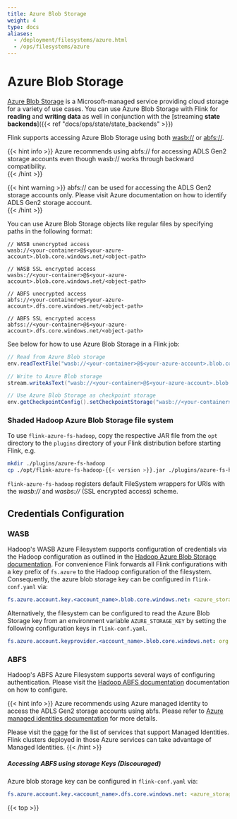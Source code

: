```yaml
---
title: Azure Blob Storage
weight: 4
type: docs
aliases:
  - /deployment/filesystems/azure.html
  - /ops/filesystems/azure
---
```

<!--
Licensed to the Apache Software Foundation (ASF) under one
or more contributor license agreements.  See the NOTICE file
distributed with this work for additional information
regarding copyright ownership.  The ASF licenses this file
to you under the Apache License, Version 2.0 (the
"License"); you may not use this file except in compliance
with the License.  You may obtain a copy of the License at

  http://www.apache.org/licenses/LICENSE-2.0

Unless required by applicable law or agreed to in writing,
software distributed under the License is distributed on an
"AS IS" BASIS, WITHOUT WARRANTIES OR CONDITIONS OF ANY
KIND, either express or implied.  See the License for the
specific language governing permissions and limitations
under the License.
-->

# Azure Blob Storage

[Azure Blob Storage](https://docs.microsoft.com/en-us/azure/storage/) is a Microsoft-managed service providing cloud storage for a variety of use cases.
You can use Azure Blob Storage with Flink for **reading** and **writing data** as well in conjunction with the [streaming **state backends**]({{< ref "docs/ops/state/state_backends" >}})  

Flink supports accessing Azure Blob Storage using both [wasb://](https://hadoop.apache.org/docs/stable/hadoop-azure/index.html) or [abfs://](https://hadoop.apache.org/docs/stable/hadoop-azure/abfs.html).

{{< hint info >}} 
Azure recommends using abfs:// for accessing ADLS Gen2 storage accounts even though wasb:// works through backward compatibility.  
{{< /hint >}}

{{< hint warning >}}
abfs:// can be used for accessing the ADLS Gen2 storage accounts only. Please visit Azure documentation on how to identify ADLS Gen2 storage account.  
{{< /hint >}}


You can use Azure Blob Storage objects like regular files by specifying paths in the following format:

```plain
// WASB unencrypted access
wasb://<your-container>@$<your-azure-account>.blob.core.windows.net/<object-path>

// WASB SSL encrypted access
wasbs://<your-container>@$<your-azure-account>.blob.core.windows.net/<object-path>

// ABFS unecrypted access
abfs://<your-container>@$<your-azure-account>.dfs.core.windows.net/<object-path>

// ABFS SSL encrypted access
abfss://<your-container>@$<your-azure-account>.dfs.core.windows.net/<object-path>
```

See below for how to use Azure Blob Storage in a Flink job:

```java
// Read from Azure Blob storage
env.readTextFile("wasb://<your-container>@$<your-azure-account>.blob.core.windows.net/<object-path>");

// Write to Azure Blob storage
stream.writeAsText("wasb://<your-container>@$<your-azure-account>.blob.core.windows.net/<object-path>");

// Use Azure Blob Storage as checkpoint storage
env.getCheckpointConfig().setCheckpointStorage("wasb://<your-container>@$<your-azure-account>.blob.core.windows.net/<object-path>");
```

### Shaded Hadoop Azure Blob Storage file system

To use `flink-azure-fs-hadoop`, copy the respective JAR file from the `opt` directory to the `plugins` directory of your Flink distribution before starting Flink, e.g.

```bash
mkdir ./plugins/azure-fs-hadoop
cp ./opt/flink-azure-fs-hadoop-{{< version >}}.jar ./plugins/azure-fs-hadoop/
```

`flink-azure-fs-hadoop` registers default FileSystem wrappers for URIs with the *wasb://* and *wasbs://* (SSL encrypted access) scheme.

## Credentials Configuration

### WASB

Hadoop's WASB Azure Filesystem supports configuration of credentials via the Hadoop configuration as 
outlined in the [Hadoop Azure Blob Storage documentation](https://hadoop.apache.org/docs/current/hadoop-azure/index.html#Configuring_Credentials).
For convenience Flink forwards all Flink configurations with a key prefix of `fs.azure` to the 
Hadoop configuration of the filesystem. Consequently, the azure blob storage key can be configured 
in `flink-conf.yaml` via:

```yaml
fs.azure.account.key.<account_name>.blob.core.windows.net: <azure_storage_key>
```

Alternatively, the filesystem can be configured to read the Azure Blob Storage key from an 
environment variable `AZURE_STORAGE_KEY` by setting the following configuration keys in 
`flink-conf.yaml`.  

```yaml
fs.azure.account.keyprovider.<account_name>.blob.core.windows.net: org.apache.flink.fs.azurefs.EnvironmentVariableKeyProvider
```

### ABFS

Hadoop's ABFS Azure Filesystem supports several ways of configuring authentication. Please visit the [Hadoop ABFS documentation](https://hadoop.apache.org/docs/stable/hadoop-azure/abfs.html#Authentication) documentation on how to configure.

{{< hint info >}}
Azure recommends using Azure managed identity to access the ADLS Gen2 storage accounts using abfs. Please refer to [Azure managed identities documentation](https://docs.microsoft.com/en-us/azure/active-directory/managed-identities-azure-resources/) for more details.

Please visit the [page](https://docs.microsoft.com/en-us/azure/active-directory/managed-identities-azure-resources/services-support-managed-identities#azure-services-that-support-managed-identities-for-azure-resources) for the list of services that support Managed Identities. Flink clusters deployed in those Azure services can take advantage of Managed Identities.
{{< /hint >}}

##### Accessing ABFS using storage Keys (Discouraged)
Azure blob storage key can be configured in `flink-conf.yaml` via:

```yaml
fs.azure.account.key.<account_name>.dfs.core.windows.net: <azure_storage_key>
```

{{< top >}}

